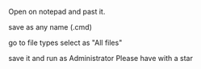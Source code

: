 Open on notepad and past it.

save as    any name (.cmd) 


go to file types select as "All files"



save it
and run as Administrator
Please have with a star

